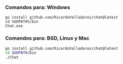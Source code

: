 
### Comandos para: Windows
```batch
go install github.com/RicardoValladares/chat@latest
cd %GOPATH%/bin
Chat.exe
```

### Comandos para: BSD, Linux y Mac
```bash
go install github.com/RicardoValladares/chat@latest
cd $GOPATH/bin
./Chat
```
